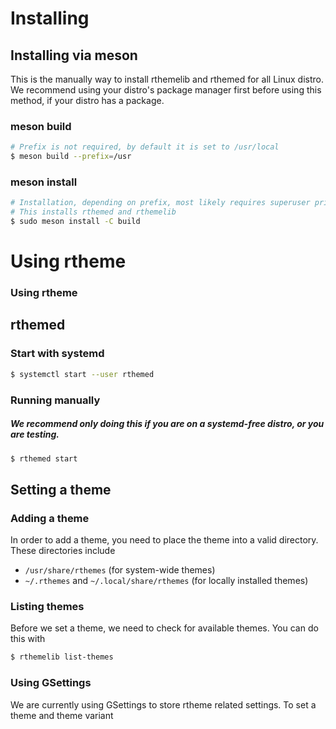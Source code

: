 # Installing

## Installing via meson
This is the manually way to install rthemelib and rthemed for all Linux distro.
We recommend using your distro's package manager first before using this method, if your distro has a package.

### meson build
```bash
# Prefix is not required, by default it is set to /usr/local
$ meson build --prefix=/usr
```
### meson install

```bash
# Installation, depending on prefix, most likely requires superuser privledges.
# This installs rthemed and rthemelib
$ sudo meson install -C build
```

# Using rtheme
### Using rtheme

## rthemed
### Start with systemd
```bash
$ systemctl start --user rthemed
```
### Running manually
##### We recommend only doing this if you are on a systemd-free distro, or you are testing.
```bash
$ rthemed start
```

## Setting a theme
### Adding a theme
In order to add a theme, you need to place the theme into a valid directory. These directories include
- `/usr/share/rthemes` (for system-wide themes)
- `~/.rthemes` and `~/.local/share/rthemes` (for locally installed themes)

### Listing themes
Before we set a theme, we need to check for available themes. You can do this with
```bash
$ rthemelib list-themes
```

### Using GSettings
We are currently using GSettings to store rtheme related settings. To set a theme and theme variant
